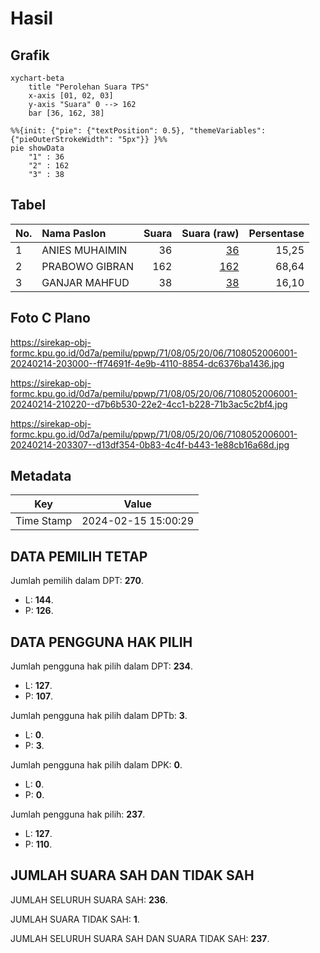 # Hasil

## Grafik

```mermaid
xychart-beta
    title "Perolehan Suara TPS"
    x-axis [01, 02, 03]
    y-axis "Suara" 0 --> 162
    bar [36, 162, 38]
```

```mermaid
%%{init: {"pie": {"textPosition": 0.5}, "themeVariables": {"pieOuterStrokeWidth": "5px"}} }%%
pie showData
    "1" : 36
    "2" : 162
    "3" : 38
```

## Tabel

| No. | Nama Paslon    | Suara | Suara (raw) | Persentase |
|:--- |:-------------- | -----:| -----------:| ----------:|
| 1   | ANIES MUHAIMIN | 36    | [36][p-1]   | 15,25      |
| 2   | PRABOWO GIBRAN | 162   | [162][p-2]  | 68,64      |
| 3   | GANJAR MAHFUD  | 38    | [38][p-3]   | 16,10      |


[p-1]: https://github.com/gigit-pemilu/pemilu-2024-71-sulawesi-utara/blob/main/pilpres/hitung-suara/sub/71-sulawesi-utara/sub/08-bolaang-mongondow-utara/sub/05-kaidipang/sub/2006-inomunga/sub/001-tps/sub/paslon-1.txt
[p-2]: https://github.com/gigit-pemilu/pemilu-2024-71-sulawesi-utara/blob/main/pilpres/hitung-suara/sub/71-sulawesi-utara/sub/08-bolaang-mongondow-utara/sub/05-kaidipang/sub/2006-inomunga/sub/001-tps/sub/paslon-2.txt
[p-3]: https://github.com/gigit-pemilu/pemilu-2024-71-sulawesi-utara/blob/main/pilpres/hitung-suara/sub/71-sulawesi-utara/sub/08-bolaang-mongondow-utara/sub/05-kaidipang/sub/2006-inomunga/sub/001-tps/sub/paslon-3.txt

## Foto C Plano

https://sirekap-obj-formc.kpu.go.id/0d7a/pemilu/ppwp/71/08/05/20/06/7108052006001-20240214-203000--ff74691f-4e9b-4110-8854-dc6376ba1436.jpg

https://sirekap-obj-formc.kpu.go.id/0d7a/pemilu/ppwp/71/08/05/20/06/7108052006001-20240214-210220--d7b6b530-22e2-4cc1-b228-71b3ac5c2bf4.jpg

https://sirekap-obj-formc.kpu.go.id/0d7a/pemilu/ppwp/71/08/05/20/06/7108052006001-20240214-203307--d13df354-0b83-4c4f-b443-1e88cb16a68d.jpg


## Metadata

| Key        | Value               |
| ---------- | ------------------- |
| Time Stamp | 2024-02-15 15:00:29 |


## DATA PEMILIH TETAP

Jumlah pemilih dalam DPT: **270**.
 * L: **144**.
 * P: **126**.

## DATA PENGGUNA HAK PILIH

Jumlah pengguna hak pilih dalam DPT: **234**.
 * L: **127**.
 * P: **107**.

Jumlah pengguna hak pilih dalam DPTb: **3**.
 * L: **0**.
 * P: **3**.

Jumlah pengguna hak pilih dalam DPK: **0**.
 * L: **0**.
 * P: **0**.

Jumlah pengguna hak pilih: **237**.
 * L: **127**.
 * P: **110**.

## JUMLAH SUARA SAH DAN TIDAK SAH

JUMLAH SELURUH SUARA SAH: **236**.

JUMLAH SUARA TIDAK SAH: **1**.

JUMLAH SELURUH SUARA SAH DAN SUARA TIDAK SAH: **237**.



